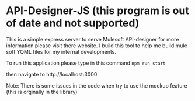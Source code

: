 # API-Designer-JS (this program is out of date and not supported)

This is a simple express server to serve Mulesoft API-designer for more information please visit there website. I build this tool to help me build mule soft YQML files for my internal developments.

To run this application please type in this command 
``` npm run start ```

then navigate to http://localhost:3000

Note: There is some issues in the code when try to use the mockup feature (this is orginally in the library)
